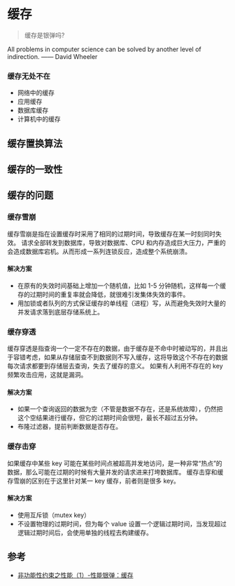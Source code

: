 # 缓存

> 缓存是银弹吗?

All problems in computer science can be solved by another level of indirection. —— David Wheeler

### 缓存无处不在

- 网络中的缓存
- 应用缓存
- 数据库缓存
- 计算机中的缓存

## 缓存置换算法

## 缓存的一致性

## 缓存的问题

### 缓存雪崩

缓存雪崩是指在设置缓存时采用了相同的过期时间，导致缓存在某一时刻同时失效。
请求全部转发到数据库，导致对数据库、CPU 和内存造成巨大压力，严重的会造成数据库宕机。从而形成一系列连锁反应，造成整个系统崩溃。

#### 解决方案

- 在原有的失效时间基础上增加一个随机值，比如 1-5 分钟随机，这样每一个缓存的过期时间的重复率就会降低，就很难引发集体失效的事件。
- 用加锁或者队列的方式保证缓存的单线程（进程）写，从而避免失效时大量的并发请求落到底层存储系统上。

### 缓存穿透

缓存穿透是指查询一个一定不存在的数据，由于缓存是不命中时被动写的，并且出于容错考虑，如果从存储层查不到数据则不写入缓存，这将导致这个不存在的数据每次请求都要到存储层去查询，失去了缓存的意义。
如果有人利用不存在的 key 频繁攻击应用，这就是漏洞。

#### 解决方案

- 如果一个查询返回的数据为空（不管是数据不存在，还是系统故障），仍然把这个空结果进行缓存，但它的过期时间会很短，最长不超过五分钟。
- 布隆过滤器，提前判断数据是否存在。

### 缓存击穿

如果缓存中某些 key 可能在某些时间点被超高并发地访问，是一种非常“热点”的数据，那么可能在过期的时候有大量并发的请求进来打垮数据库。
缓存击穿和缓存雪崩的区别在于这里针对某一 key 缓存，前者则是很多 key。

#### 解决方案

- 使用互斥锁（mutex key）
- 不设置物理的过期时间，但为每个 value 设置一个逻辑过期时间，当发现超过逻辑过期时间后，会使用单独的线程去构建缓存。

## 参考

- [非功能性约束之性能（1）-性能银弹：缓存](https://buzzly.net/p/mRShSB6q/)
